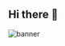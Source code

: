 ## Hi there 👋

<img src="https://i.pinimg.com/originals/d4/81/f3/d481f3c72e283309071f79e01b05c06d.gif" alt="banner"> 
